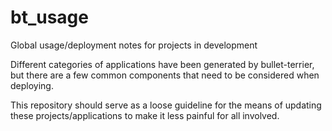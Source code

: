 # bt_usage
Global usage/deployment notes for projects in development

Different categories of applications have been generated by bullet-terrier, but there are a few common components
that need to be considered when deploying.

This repository should serve as a loose guideline for the means of updating these projects/applications to make it less painful for all involved.
